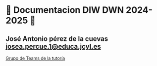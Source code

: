 #  🔭 Documentacion DIW DWN 2024-2025 👋 

## José Antonio pérez de la cuevas josea.percue.1@educa.jcyl.es

[Grupo de Teams de la tutoría](https://teams.microsoft.com/l/channel/19%3A3DWpqeOZCvkwKEa1jBgeeXRDXwfmiKG_UGFMwufL49Y1%40thread.tacv2/General?groupId=4550c977-63d4-4455-895b-b8cc92a6b73e)

